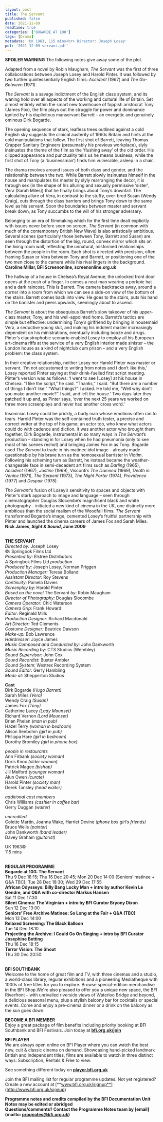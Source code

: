 ```yaml
---
layout: post
title: The Servant
published: false
date: 2021-12-09
readtime: true
categories: ['BOGARDE AT 100']
tags: [Drama]
metadata: 'UK 1963, 115 mins<br> Director: Joseph Losey'
pdf: '2021-12-09-servant.pdf'
---
```


**SPOILER WARNING** The following notes give away some of the plot.

Adapted from a novel by Robin Maugham, _The Servant_ was the first of three collaborations between Joseph Losey and Harold Pinter. It was followed by two further quintessentially English films: _Accident_ (1967) and _The Go-Between_ (1971).

_The Servant_ is a savage indictment of the English class system, and its waning hold over all aspects of the working and cultural life of Britain. Set almost entirely within the smart new townhouse of foppish aristocrat Tony (James Fox), the film plays out the struggle for power and dominance ignited by his duplicitous manservant Barrett – an energetic and genuinely ominous  Dirk Bogarde.

The opening sequence of stark, leafless trees outlined against a cold English sky suggests the clinical austerity of 1960s Britain and hints at the cold manipulations that follow. The first shot of Barrett, leaving Thomas Crapper Sanitary Engineers (presumably his previous workplace), slyly insinuates the theme of the film as the ‘flushing away’ of the old order. His clipped appearance and punctuality tells us he means business, while the first shot of Tony (a ‘businessman’) finds him vulnerable, asleep in a chair.

The drama revolves around issues of both class and gender, and the relationship between the two. While Barrett slowly insinuates himself in the house and manipulates his master by slyly rearranging the decor, it is through sex (in the shape of his alluring and sexually permissive ‘sister’, Vera (Sarah Miles)) that he finally brings about Tony’s downfall. The calculating allure of Vera, in contrast to the stuffy, over-bred Susan (Wendy Craig), cuts through the class barriers and brings Tony down to the same level as his servant. Soon the boundaries between master and servant break down, as Tony succumbs to the will of his stronger adversary.

Belonging to an era of filmmaking which for the first time dealt explicitly with issues never before seen on screen, _The Servant_ (in common with much of the contemporary British New Wave) is also artistically ambitious. Several scenes (particularly those between Tony, Barrett and Susan) are seen through the distortion of the big, round, convex mirror which sits on the living room wall, reflecting the unnatural, misformed relationships between the people in the room. Each shot is directed with precision, often framing Susan or Vera between Tony and Barrett, or positioning one of the two men close to the camera while his rival lingers in the background.  
**Caroline Millar, BFI Screenonline, screenonline.org.uk**

The hallway of a house in Chelsea’s Royal Avenue; the unlocked front door opens at the push of a finger. In comes a neat man wearing a porkpie hat and a dark raincoat. This is Barrett. The camera backtracks away, around a corner into a room from which we can see a side-on view of the bottom of the stairs. Barrett comes back into view. He goes to the stairs, puts his hand on the banister and peers upwards, seemingly about to ascend.

_The Servant_ is about the obsequious Barrett’s slow takeover of his upper-class master, Tony, and his well-appointed home. Barrett’s tactics are simple but effective: undermining Tony’s girlfriend by bringing in housemaid Vera, a seductive young slut, and making his indolent master increasingly dependent on his ministrations, eventually including booze and drugs. Pinter’s claustrophobic scenario enabled Losey to employ all his European art-cinema riffs at the service of a very English interior made sinister – the London house as a kind of nightclub cum prison – and a very English problem: the  class system.

In their creative relationship, neither Losey nor Harold Pinter was master or servant. ‘I’m not accustomed to writing from notes and I don’t like this,’ Losey reported Pinter saying at their drink-fuelled first script meeting. Pinter’s version was as follows: ‘I went to see [Losey] at his house in Chelsea. “I like the script,” he said. “Thanks,” I said. “But there are a number of things I don’t like.” “What things?” I asked. He told me, “Well why don’t you make another movie?” I said, and left the house.’ Two days later they patched it up and, as Pinter says, ‘over the next 25 years we worked on three more screenplays and never had another cross word.’

Insomniac Losey could be prickly, a burly man whose emotions often ran to tears. Harold Pinter was the self-contained truth tester, a precise and correct writer at the top of his game; an actor too, who knew what actors could do with cadence and diction. It was another actor who brought them together, Dirk Bogarde, instrumental in so many ways in _The Servant_’s production – standing in for Losey when he had pneumonia (only to see most of his scenes reshot) and bringing James Fox in as Tony. Bogarde used _The Servant_ to trade in his matinee idol image – already made questionable by his brave turn as the homosexual barrister in _Victim_. Following his scheming turn as Barrett, he instead became the weather-changeable face in semi-decadent art films such as _Darling_ (1965), _Accident_ (1967), _Justine_ (1969), Visconti’s _The Damned_ (1969), _Death in Venice_ (1971), _The Serpent_ (1973), _The Night Porter_ (1974), _Providence_ (1977) and _Despair_ (1978).

_The Servant_'s fusion of Losey’s sensitivity to spaces and objects with Pinter’s stark approach to image and language – seen through cinematographer Douglas Slocombe’s magnificent black and white photography – initiated a new kind of cinema in the UK, one distinctly more ambitious than the social realism of the Woodfall films. _The Servant_ transformed Bogarde’s image, cemented Losey’s fruitful partnership with Pinter and launched the cinema careers of James Fox and Sarah Miles.  
**Nick James, _Sight & Sound_, June 2009**
<br><br>

**THE SERVANT**<br>
*Directed by:* Joseph Losey<br>
©:  Springbok Films Ltd<br>
*Presented by:* Elstree Distributors<br>
_A_ Springbok Films Ltd _production_<br>
*Produced by:* Joseph Losey, Norman Priggen<br>
*Production Manager:* Teresa Bolland<br>
*Assistant Director:* Roy Stevens<br>
*Continuity:* Pamela Davies<br>
*Screenplay by:* Harold Pinter<br>
*Based on the novel* The Servant *by:*  Robin Maugham<br>
*Director of Photography:* Douglas Slocombe<br>
*Camera Operator:* Chic Waterson<br>
*Camera Grip:* Frank Howard<br>
*Editor:* Reginald Mills<br>
*Production Designer:* Richard Macdonald<br>
*Art Director:* Ted Clements<br>
*Costume Designer:* Beatrice Dawson<br>
*Make-up:* Bob Lawrence<br>
*Hairdresser:* Joyce James<br>
*Music Composed and Conducted by:*  John Dankworth<br>
*Music Recording by:* CTS Studios (Wembley)<br>
*Sound Supervisor:* John Cox<br>
*Sound Recordist:* Buster Ambler<br>
*Sound System:* Westrex Recording System<br>
*Sound Editor:* Gerry Hambling<br>
*Made at:* Shepperton Studios<br>

**Cast**<br>
Dirk Bogarde *(Hugo Barrett)*<br>
Sarah Miles *(Vera)*<br>
Wendy Craig *(Susan)*<br>
James Fox *(Tony)*<br>
Catherine Lacey *(Lady Mounset)*<br>
Richard Vernon *(Lord Mounset)*<br>
Brian Phelan *(man in pub)*<br>
Hazel Terry *(woman in bedroom)*<br>
Alison Seebohm *(girl in pub)*<br>
Philippa Hare *(girl in bedroom)*<br>
Dorothy Bromiley *(girl in phone box)*<br>

_people in restaurants_<br>
Ann Firbank *(society woman)*<br>
Doris Knox *(older woman)*<br>
Patrick Magee *(bishop)*<br>
Jill Melford *(younger woman)*<br>
Alun Owen *(curate)*<br>
Harold Pinter *(society man)*<br>
Derek Tansley *(head waiter)*<br>

_additional cast members_<br>
Chris Williams *(cashier in coffee bar)*<br>
Gerry Duggan *(waiter)*<br>

_uncredited_<br>
Colette Martin, Joanna Wake, Harriet Devine  *(phone box girl’s friends)*<br>
Bruce Wells *(painter)*<br>
John Dankworth *(band leader)*<br>
Davey Graham *(guitarist)*<br>

UK 1963©<br>
115 mins
<br><br>

**REGULAR PROGRAMME**<br>
**Bogarde at 100: The Servant**<br>
Thu 9 Dec 18:15; Thu 16 Dec 20:45; Mon 20 Dec 14:00 (Seniors’ matinee + Q&A TBC); Tue 28 Dec 18:30; Wed 29 Dec 17:55<br>
**African Odysseys: Billy Bang Lucky Man + intro by author Kevin Le Gendre, and Q&A with co-director Markus Hansen**<br> 
Sat 11 Dec 17:30<br>
**Silent Cinema: The Virginian + intro by BFI Curator Bryony Dixon**<br>
Sun 12 Dec 13:00<br>
**Seniors’ Free Archive Matinee: So Long at the Fair + Q&A (TBC)**<br>
Mon 13 Dec 14:00<br>
**Relaxed Screening: The Black Balloon**<br>
Tue 14 Dec 18:10<br>
**Projecting the Archive: I Could Go On Singing + intro by BFI Curator Josephine Botting**<br>
Thu 16 Dec 18:15<br>
**Terror Vision: The Shout**<br>
Thu 30 Dec 20:50<br>
<br>

**BFI SOUTHBANK**  
Welcome to the home of great film and TV, with three cinemas and a studio, a world-class library, regular exhibitions and a pioneering Mediatheque with 1000s of free titles for you to explore. Browse special-edition merchandise in the BFI Shop.We&#39;re also pleased to offer you a unique new space, the BFI Riverfront – with unrivalled riverside views of Waterloo Bridge and beyond, a delicious seasonal menu, plus a stylish balcony bar for cocktails or special events. Come and enjoy a pre-cinema dinner or a drink on the balcony as the sun goes down.  

**BECOME A BFI MEMBER**  
Enjoy a great package of film benefits including priority booking at BFI Southbank and BFI Festivals. Join today at [**bfi.org.uk/join**](http://www.bfi.org.uk/join)  

**BFI PLAYER**  
 We are always open online on BFI Player where you can watch the best new, cult &amp; classic cinema on demand. Showcasing hand-picked landmark British and independent titles, films are available to watch in three distinct ways: Subscription, Rentals &amp; Free to view.  

See something different today on [**player.bfi.org.uk**](https://player.bfi.org.uk)  

Join the BFI mailing list for regular programme updates. Not yet registered? Create a new account at [**www.bfi.org.uk/signup**](http://www.bfi.org.uk/signup)

**Programme notes and credits compiled by the BFI Documentation Unit  
Notes may be edited or abridged  
Questions/comments? Contact the Programme Notes team by [email](mailto: prognotes@bfi.org.uk)**


<!--stackedit_data:
eyJoaXN0b3J5IjpbMTYxMDkwMjE4OSw5MDkwOTc5MSwzNzY3MT
M5XX0=
-->
